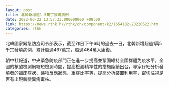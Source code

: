 ```yaml
---
layout: post
title: 北韓新增逾1.5萬宗發燒病例
date: 2022-06-22 13:57:33.000000000 +08:00
link: https://news.rthk.hk/rthk/ch/component/k2/1654182-20220622.htm
categories: rthk
---
```


北韓國家緊急防疫司令部表示，截至昨日下午6時的過去一日，北韓新增超過1萬5千宗發燒病例，累計超過467萬宗，超過464萬人康復。

朝中社報道，中央緊急防疫部門正在進一步提高並鞏固維持全國群體免疫水平，全國的核酸檢測網縮短檢測時間，提高檢測精準性的措施陸續出台，專家仔細分析發燒者的臨床症狀、藥物反應狀態、重症比率等，提高分析裝置利用率，密切注視是否有出現新變異病毒株。
